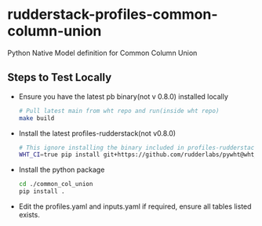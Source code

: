# rudderstack-profiles-common-column-union

Python Native Model definition for Common Column Union

## Steps to Test Locally

- Ensure you have the latest pb binary(not v 0.8.0) installed locally

  ```bash
  # Pull latest main from wht repo and run(inside wht repo)
  make build
  ```

- Install the latest profiles-rudderstack(not v0.8.0)

  ```bash
  # This ignore installing the binary included in profiles-rudderstack
  WHT_CI=true pip install git+https://github.com/rudderlabs/pywht@wht_test_v44#subdirectory=profiles_rudderstack
  ```

- Install the python package

  ```bash
  cd ./common_col_union
  pip install .
  ```

- Edit the profiles.yaml and inputs.yaml if required, ensure all tables listed exists.
